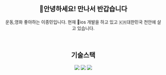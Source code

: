 <div align="center">
  
## 🤗안녕하세요! 만나서 반갑습니다


운동,영화 좋아하는 이종민입니다.
현재 📱ios 개발을 하고 있고 🇰🇷대한민국 천안에 살고 있습니다.

<br />
<h2> 기술스택 </h2>

<img src="https://img.shields.io/badge/Swift-3776AB?style=for-the-badge&logo=Swift&logoColor=white">
<img src="https://img.shields.io/badge/Git-3776AB?style=for-the-badge&logo=Git&logoColor=white">
<img src="https://img.shields.io/badge/Github-3776AB?style=for-the-badge&logo=Github&logoColor=white">

</div>
